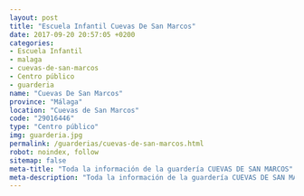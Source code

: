 ```yaml
---
layout: post
title: "Escuela Infantil Cuevas De San Marcos"
date: 2017-09-20 20:57:05 +0200
categories:
- Escuela Infantil
- malaga
- cuevas-de-san-marcos
- Centro público
- guarderia
name: "Cuevas De San Marcos"
province: "Málaga"
location: "Cuevas de San Marcos"
code: "29016446"
type: "Centro público"
img: guarderia.jpg
permalink: /guarderias/cuevas-de-san-marcos.html
robot: noindex, follow
sitemap: false
meta-title: "Toda la información de la guardería CUEVAS DE SAN MARCOS"
meta-description: "Toda la información de la guardería CUEVAS DE SAN MARCOS"
---
```

